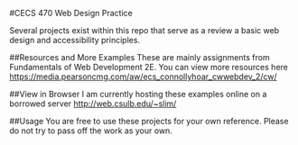 #CECS 470 Web Design Practice 

Several projects exist within this repo that serve as a
review a basic web design and accessibility principles. 

##Resources and More Examples
These are mainly assignments from Fundamentals of Web Development 2E.
You can view more resources here 
https://media.pearsoncmg.com/aw/ecs_connollyhoar_cwwebdev_2/cw/

##View in Browser
I am currently hosting these examples online on a borrowed server
http://web.csulb.edu/~slim/

##Usage
You are free to use these projects for your own reference. 
Please do not try to pass off the work as your own.


